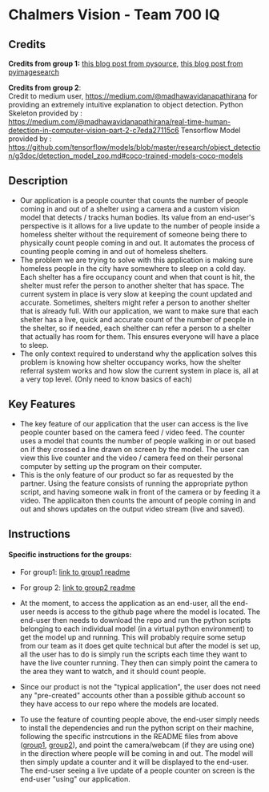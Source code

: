 # Chalmers Vision - Team 700 IQ

## Credits
**Credits from group 1:**  [this blog post from pysource](https://pysource.com/2019/07/08/yolo-real-time-detection-on-cpu/), [this blog post from pyimagesearch](https://www.pyimagesearch.com/2018/08/13/opencv-people-counter/) 


**Credits from group 2**:  
Credit to medium user, https://medium.com/@madhawavidanapathirana for providing an extremely intuitive explanation to object detection.
Python Skeleton provided by : https://medium.com/@madhawavidanapathirana/real-time-human-detection-in-computer-vision-part-2-c7eda27115c6
Tensorflow Model provided by : https://github.com/tensorflow/models/blob/master/research/object_detection/g3doc/detection_model_zoo.md#coco-trained-models-coco-models

## Description 
* Our application is a people counter that counts the number of people coming in and out of a shelter using a camera and a custom vision model that detects / tracks human bodies.  Its value from an end-user's perspective is it allows for a live update to the number of people inside a homeless shelter without the requirement of someone being there to physically count people coming in and out.  It automates the process of counting people coming in and out of homeless shelters.
* The problem we are trying to solve with this application is making sure homeless people in the city have somewhere to sleep on a cold day.  Each shelter has a fire occupancy count and when that count is hit, the shelter must refer the person to another shelter that has space.  The current system in place is very slow at keeping the count updated and accurate. Sometimes, shelters might refer a person to another shelter that is already full.  With our application, we want to make sure that each shelter has a live, quick and accurate count of the number of people in the shelter, so if needed, each shelther can refer a person to a shelter that actually has room for them.  This ensures everyone will have a place to sleep.
 * The only context required to understand why the application solves this problem is knowing how shelter occupancy works, how the shelter referral system works and how slow the current system in place is, all at a very top level. (Only need to know basics of each)

## Key Features
* The key feature of our application that the user can access is the live people counter based on the camera feed / video feed.  The counter uses a model that counts the number of people walking in or out based on if they crossed a line drawn on screen by the model.  The user can view this live counter and the video / camera feed on their personal computer by setting up the program on their computer.
* This is the only feature of our product so far as requested by the partner.  Using the feature consists of running the appropriate python script, and having someone walk in front of the camera or by feeding it a video.  The applicaiton then counts the amount of people coming in and out and shows updates on the output video stream (live and saved).

## Instructions
#### Specific instructions for the groups: 
* For group1: [link to group1 readme](https://github.com/csc301-fall-2019/team-project-chalmer-s-cards/blob/master/d2/part-2/group-1-humancounter/README.md)
* For group 2: [link to group2 readme](https://github.com/csc301-fall-2019/team-project-chalmer-s-cards/blob/yolo/d2/part-2/Group%202%20Tensorflow%20%20Model/README.md)


* At the moment, to access the application as an end-user, all the end-user needs is access to the github page where the model is located.  The end-user then needs to download the repo and run the python scripts belonging to each individual model (in a virtual python environment) to get the model up and running.  This will probably require some setup from our team as it does get quite technical but after the model is set up, all the user has to do is simply run the scripts each time they want to have the live counter running.  They then can simply point the camera to the area they want to watch, and it should count people.
* Since our product is not the "typical application", the user does not need any "pre-created" accounts other than a possible github account so they have access to our repo where the models are located.
* To use the feature of counting people above, the end-user simply needs to install the dependencies and run the python script on their machine, following the specific instrcutions in the README files from above ([group1](https://github.com/csc301-fall-2019/team-project-chalmer-s-cards/blob/master/d2/part-2/group-1-humancounter/README.md), [group2](https://github.com/csc301-fall-2019/team-project-chalmer-s-cards/blob/yolo/d2/part-2/Group%202%20Tensorflow%20%20Model/README.md)), and point the camera/webcam (if they are using one) in the direction where people will be coming in and out.  The model will then simply update a counter and it will be displayed to the end-user.  The end-user seeing a live update of a people counter on screen is the end-user "using" our application.


